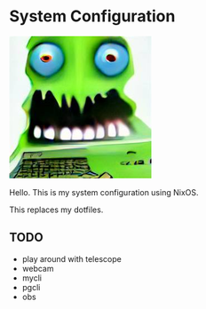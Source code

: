 # System Configuration

![monster computer](mc.jpeg)

Hello. This is my system configuration using NixOS.

This replaces my dotfiles.

## TODO

- play around with telescope
- webcam
- mycli
- pgcli
- obs
